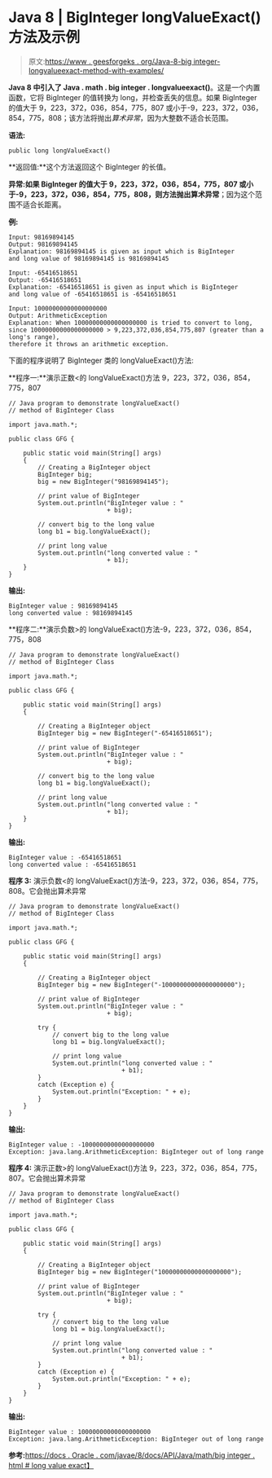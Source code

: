 # Java 8 | BigInteger longValueExact()方法及示例

> 原文:[https://www . geesforgeks . org/Java-8-big integer-longvalueexact-method-with-examples/](https://www.geeksforgeeks.org/java-8-biginteger-longvalueexact-method-with-examples/)

**Java 8 中引入了 Java . math . big integer . longvalueexact()**。这是一个内置函数，它将 BigInteger 的值转换为 long，并检查丢失的信息。如果 BigInteger 的值大于 9，223，372，036，854，775，807 或小于-9，223，372，036，854，775，808；该方法将抛出*算术异常*，因为大整数不适合长范围。

**语法:**

```
public long longValueExact()
```

**返回值:**这个方法返回这个 BigInteger 的长值。

**异常:**如果 BigInteger 的值大于 9，223，372，036，854，775，807 或小于-9，223，372，036，854，775，808，则方法抛出**算术异常**；因为这个范围不适合长距离。

**例:**

```
Input: 98169894145
Output: 98169894145
Explanation: 98169894145 is given as input which is BigInteger
and long value of 98169894145 is 98169894145

Input: -65416518651
Output: -65416518651
Explanation: -65416518651 is given as input which is BigInteger 
and long value of -65416518651 is -65416518651

Input: 10000000000000000000
Output: ArithmeticException
Explanation: When 10000000000000000000 is tried to convert to long,
since 10000000000000000000 > 9,223,372,036,854,775,807 (greater than a long's range), 
therefore it throws an arithmetic exception.

```

下面的程序说明了 BigInteger 类的 longValueExact()方法:

**程序一:**演示正数<的 longValueExact()方法 9，223，372，036，854，775，807

```
// Java program to demonstrate longValueExact()
// method of BigInteger Class

import java.math.*;

public class GFG {

    public static void main(String[] args)
    {
        // Creating a BigInteger object
        BigInteger big;
        big = new BigInteger("98169894145");

        // print value of BigInteger
        System.out.println("BigInteger value : "
                           + big);

        // convert big to the long value
        long b1 = big.longValueExact();

        // print long value
        System.out.println("long converted value : "
                           + b1);
    }
}
```

**输出:**

```
BigInteger value : 98169894145
long converted value : 98169894145

```

**程序二:**演示负数>的 longValueExact()方法-9，223，372，036，854，775，808

```
// Java program to demonstrate longValueExact()
// method of BigInteger Class

import java.math.*;

public class GFG {

    public static void main(String[] args)
    {

        // Creating a BigInteger object
        BigInteger big = new BigInteger("-65416518651");

        // print value of BigInteger
        System.out.println("BigInteger value : "
                           + big);

        // convert big to the long value
        long b1 = big.longValueExact();

        // print long value
        System.out.println("long converted value : "
                           + b1);
    }
}
```

**输出:**

```
BigInteger value : -65416518651
long converted value : -65416518651

```

**程序 3:** 演示负数<的 longValueExact()方法-9，223，372，036，854，775，808。它会抛出算术异常

```
// Java program to demonstrate longValueExact()
// method of BigInteger Class

import java.math.*;

public class GFG {

    public static void main(String[] args)
    {

        // Creating a BigInteger object
        BigInteger big = new BigInteger("-10000000000000000000");

        // print value of BigInteger
        System.out.println("BigInteger value : "
                           + big);

        try {
            // convert big to the long value
            long b1 = big.longValueExact();

            // print long value
            System.out.println("long converted value : "
                               + b1);
        }
        catch (Exception e) {
            System.out.println("Exception: " + e);
        }
    }
}
```

**输出:**

```
BigInteger value : -10000000000000000000
Exception: java.lang.ArithmeticException: BigInteger out of long range

```

**程序 4:** 演示正数>的 longValueExact()方法 9，223，372，036，854，775，807。它会抛出算术异常

```
// Java program to demonstrate longValueExact()
// method of BigInteger Class

import java.math.*;

public class GFG {

    public static void main(String[] args)
    {

        // Creating a BigInteger object
        BigInteger big = new BigInteger("10000000000000000000");

        // print value of BigInteger
        System.out.println("BigInteger value : "
                           + big);

        try {
            // convert big to the long value
            long b1 = big.longValueExact();

            // print long value
            System.out.println("long converted value : "
                               + b1);
        }
        catch (Exception e) {
            System.out.println("Exception: " + e);
        }
    }
}
```

**输出:**

```
BigInteger value : 10000000000000000000
Exception: java.lang.ArithmeticException: BigInteger out of long range

```

**参考:**[https://docs . Oracle . com/javae/8/docs/API/Java/math/big integer . html # long value exact】](https://docs.oracle.com/javase/8/docs/api/java/math/BigInteger.html#longValueExact--)